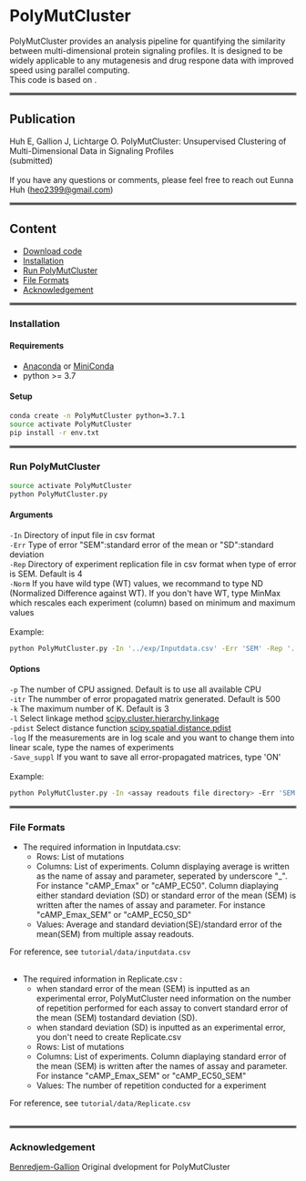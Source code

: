 # PolyMutCluster
PolyMutCluster provides an analysis pipeline for quantifying the similarity between multi-dimensional protein signaling profiles. It is designed to be widely applicable to any mutagenesis and drug respone data with improved speed using parallel computing.<br/>
This code is based on .<br/>
<hr style="border:2px solid gray"> </hr>

## Publication
Huh E, Gallion J, Lichtarge O. PolyMutCluster: Unsupervised Clustering of Multi-Dimensional Data in Signaling Profiles <br/>
(submitted)<br/><br/>
If you have any questions or comments, please feel free to reach out Eunna Huh (heo2399@gmail.com)
<hr style="border:2px solid gray"> </hr>

## Content
* [Download code](#Download-Code)
* [Installation](#Installation)
* [Run PolyMutCluster](#Run-PolyMutCluster)
* [File Formats](#Input-File-Formats)
* [Acknowledgement](#Acknowledgement)
<hr style="border:2px solid gray"> </hr>

### Installation
#### Requirements
* [Anaconda](https://docs.anaconda.com/anaconda/install/) or [MiniConda](https://docs.conda.io/en/latest/miniconda.html)
* python >= 3.7

#### Setup
```bash
conda create -n PolyMutCluster python=3.7.1
source activate PolyMutCluster
pip install -r env.txt
```
<hr style="border:2px solid gray"> </hr>

### Run PolyMutCluster
```bash
source activate PolyMutCluster
python PolyMutCluster.py 
```
#### Arguments <br/>
`-In` Directory of input file in csv format <br/>
`-Err`  Type of error "SEM":standard error of the mean or "SD":standard deviation<br/>
`-Rep`  Directory of experiment replication file in csv format when type of error is SEM. Default is 4<br/>
`-Norm` If you have wild type (WT) values, we recommand to type ND (Normalized Difference against WT). If you don't have WT, type MinMax which rescales each experiment (column) based on minimum and maximum values<br/>
<br/>
Example:
```bash
python PolyMutCluster.py -In '../exp/Inputdata.csv' -Err 'SEM' -Rep '../exp/Replicate.csv' -Norm 'MinMax'
```
#### Options <br/>
`-p`  The number of CPU assigned. Default is to use all available CPU <br/>
`-itr`  The nummber of error propagated matrix generated. Default is 500 <br/>
`-k`  The maximum number of K. Default is 3 <br/>
`-l`  Select linkage method [scipy.cluster.hierarchy.linkage](https://docs.scipy.org/doc/scipy/reference/generated/scipy.cluster.hierarchy.linkage.html) <br/>
`-pdist`  Select distance function [scipy.spatial.distance.pdist](https://docs.scipy.org/doc/scipy/reference/generated/scipy.spatial.distance.pdist.html) <br/>
`-log`  If the measurements are in log scale and you want to change them into linear scale, type the names of experiments <br/>
`-Save_suppl`  If you want to save all error-propagated matrices, type 'ON' <br/> 
<br/>
Example:
```bash
python PolyMutCluster.py -In <assay readouts file directory> -Err 'SEM' -Rep < replicate file directory> -Norm 'MinMax' -p 4 -iter 1000 -k 7 -l 'ward' -pdist 'euclidean' -log 'EC50' 'tka'  -Save_suppl 'ON'
```

<hr style="border:2px solid gray"> </hr>

### File Formats
* The required information in Inputdata.csv: 
  - Rows: List of mutations
  - Columns: List of experiments. Column displaying average is written as the name of assay and parameter, seperated by underscore "_". For instance "cAMP_Emax" or "cAMP_EC50". Column diaplaying either standard deviation (SD) or standard error of the mean (SEM) is written after the names of assay and parameter. For instance "cAMP_Emax_SEM" or "cAMP_EC50_SD"
  - Values: Average and standard deviation(SE)/standard error of the mean(SEM) from multiple assay readouts.

For reference, see `tutorial/data/inputdata.csv` <br/> <br/>

* The required information in Replicate.csv :
  - when standard error of the mean (SEM) is inputted as an experimental error, PolyMutCluster need information on the number of repetition performed for each assay to convert standard error of the mean (SEM) tostandard deviation (SD).
  - when standard deviation (SD) is inputted as an experimental error, you don't need to create Replicate.csv 
  - Rows: List of mutations
  - Columns: List of experiments. Column diaplaying standard error of the mean (SEM) is written after the names of assay and parameter. For instance "cAMP_Emax_SEM" or "cAMP_EC50_SEM"
  - Values: The number of repetition conducted for a experiment

For reference, see `tutorial/data/Replicate.csv` <br/> <br/>
<hr style="border:2px solid gray"> </hr>

### Acknowledgement
[Benredjem-Gallion](https://github.com/JonathanGallion/Benredjem-Gallion) Original dvelopment for PolyMutCluster


